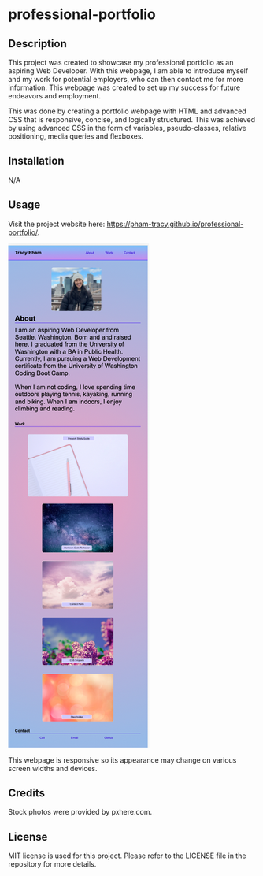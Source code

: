 # professional-portfolio

## Description

This project was created to showcase my professional portfolio as an aspiring Web Developer. With this webpage, I am able to introduce myself and my work for potential employers, who can then contact me for more information. This webpage was created to set up my success for future endeavors and employment.

This was done by creating a portfolio webpage with HTML and advanced CSS that is responsive, concise, and logically structured. This was achieved by using advanced CSS in the form of variables, pseudo-classes, relative positioning, media queries and flexboxes.

## Installation

N/A

## Usage

Visit the project website here: https://pham-tracy.github.io/professional-portfolio/.

![Professional Portfolio Screenshot](assets/images/professional_portfolio_screenshot.png)

This webpage is responsive so its appearance may change on various screen widths and devices.

## Credits

Stock photos were provided by pxhere.com.

## License

MIT license is used for this project. Please refer to the LICENSE file in the repository for more details.
